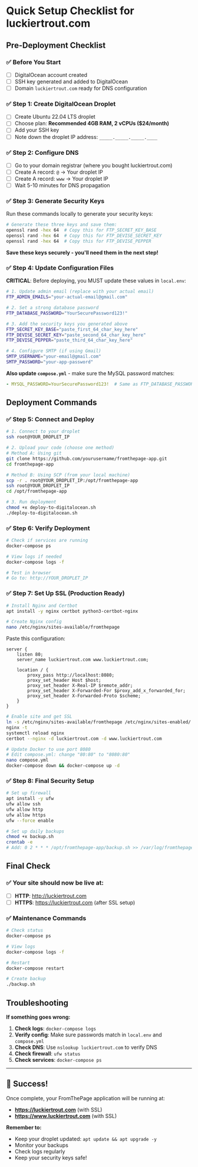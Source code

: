 # Quick Setup Checklist for luckiertrout.com

## Pre-Deployment Checklist

### ✅ Before You Start
- [ ] DigitalOcean account created
- [ ] SSH key generated and added to DigitalOcean
- [ ] Domain `luckiertrout.com` ready for DNS configuration

### ✅ Step 1: Create DigitalOcean Droplet
- [ ] Create Ubuntu 22.04 LTS droplet
- [ ] Choose plan: **Recommended 4GB RAM, 2 vCPUs ($24/month)**
- [ ] Add your SSH key
- [ ] Note down the droplet IP address: `_____._____._____.____`

### ✅ Step 2: Configure DNS
- [ ] Go to your domain registrar (where you bought luckiertrout.com)
- [ ] Create A record: `@` → Your droplet IP
- [ ] Create A record: `www` → Your droplet IP
- [ ] Wait 5-10 minutes for DNS propagation

### ✅ Step 3: Generate Security Keys
Run these commands locally to generate your security keys:

```bash
# Generate these three keys and save them:
openssl rand -hex 64  # Copy this for FTP_SECRET_KEY_BASE
openssl rand -hex 64  # Copy this for FTP_DEVISE_SECRET_KEY
openssl rand -hex 64  # Copy this for FTP_DEVISE_PEPPER
```

**Save these keys securely - you'll need them in the next step!**

### ✅ Step 4: Update Configuration Files

**CRITICAL**: Before deploying, you MUST update these values in `local.env`:

```bash
# 1. Update admin email (replace with your actual email)
FTP_ADMIN_EMAILS="your-actual-email@gmail.com"

# 2. Set a strong database password
FTP_DATABASE_PASSWORD="YourSecurePassword123!"

# 3. Add the security keys you generated above
FTP_SECRET_KEY_BASE="paste_first_64_char_key_here"
FTP_DEVISE_SECRET_KEY="paste_second_64_char_key_here"  
FTP_DEVISE_PEPPER="paste_third_64_char_key_here"

# 4. Configure SMTP (if using Gmail)
SMTP_USERNAME="your-email@gmail.com"
SMTP_PASSWORD="your-app-password"
```

**Also update `compose.yml`** - make sure the MySQL password matches:
```yaml
- MYSQL_PASSWORD=YourSecurePassword123!  # Same as FTP_DATABASE_PASSWORD
```

## Deployment Commands

### ✅ Step 5: Connect and Deploy

```bash
# 1. Connect to your droplet
ssh root@YOUR_DROPLET_IP

# 2. Upload your code (choose one method)
# Method A: Using git
git clone https://github.com/yourusername/fromthepage-app.git
cd fromthepage-app

# Method B: Using SCP (from your local machine)
scp -r . root@YOUR_DROPLET_IP:/opt/fromthepage-app
ssh root@YOUR_DROPLET_IP
cd /opt/fromthepage-app

# 3. Run deployment
chmod +x deploy-to-digitalocean.sh
./deploy-to-digitalocean.sh
```

### ✅ Step 6: Verify Deployment

```bash
# Check if services are running
docker-compose ps

# View logs if needed
docker-compose logs -f

# Test in browser
# Go to: http://YOUR_DROPLET_IP
```

### ✅ Step 7: Set Up SSL (Production Ready)

```bash
# Install Nginx and Certbot
apt install -y nginx certbot python3-certbot-nginx

# Create Nginx config
nano /etc/nginx/sites-available/fromthepage
```

Paste this configuration:
```nginx
server {
    listen 80;
    server_name luckiertrout.com www.luckiertrout.com;
    
    location / {
        proxy_pass http://localhost:8080;
        proxy_set_header Host $host;
        proxy_set_header X-Real-IP $remote_addr;
        proxy_set_header X-Forwarded-For $proxy_add_x_forwarded_for;
        proxy_set_header X-Forwarded-Proto $scheme;
    }
}
```

```bash
# Enable site and get SSL
ln -s /etc/nginx/sites-available/fromthepage /etc/nginx/sites-enabled/
nginx -t
systemctl reload nginx
certbot --nginx -d luckiertrout.com -d www.luckiertrout.com

# Update Docker to use port 8080
# Edit compose.yml: change "80:80" to "8080:80"
nano compose.yml
docker-compose down && docker-compose up -d
```

### ✅ Step 8: Final Security Setup

```bash
# Set up firewall
apt install -y ufw
ufw allow ssh
ufw allow http  
ufw allow https
ufw --force enable

# Set up daily backups
chmod +x backup.sh
crontab -e
# Add: 0 2 * * * /opt/fromthepage-app/backup.sh >> /var/log/fromthepage-backup.log 2>&1
```

## Final Check

### ✅ Your site should now be live at:
- [ ] **HTTP**: http://luckiertrout.com
- [ ] **HTTPS**: https://luckiertrout.com (after SSL setup)

### ✅ Maintenance Commands
```bash
# Check status
docker-compose ps

# View logs  
docker-compose logs -f

# Restart
docker-compose restart

# Create backup
./backup.sh
```

## Troubleshooting

**If something goes wrong:**

1. **Check logs**: `docker-compose logs`
2. **Verify config**: Make sure passwords match in `local.env` and `compose.yml`
3. **Check DNS**: Use `nslookup luckiertrout.com` to verify DNS
4. **Check firewall**: `ufw status`
5. **Check services**: `docker-compose ps`

---

## 🎉 Success!

Once complete, your FromThePage application will be running at:
- **https://luckiertrout.com** (with SSL)
- **https://www.luckiertrout.com** (with SSL)

**Remember to:**
- Keep your droplet updated: `apt update && apt upgrade -y`
- Monitor your backups
- Check logs regularly
- Keep your security keys safe! 